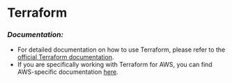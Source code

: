 # Terraform
### *Documentation:* 
- For detailed documentation on how to use Terraform, please refer to the [official Terraform documentation](https://www.terraform.io/docs/index.html).
- If you are specifically working with Terraform for AWS, you can find AWS-specific documentation [here](https://www.terraform.io/docs/providers/aws/index.html).

